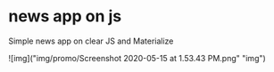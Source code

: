 # news app on js
 Simple news app on clear JS and Materialize

![img]("img/promo/Screenshot 2020-05-15 at 1.53.43 PM.png" "img")